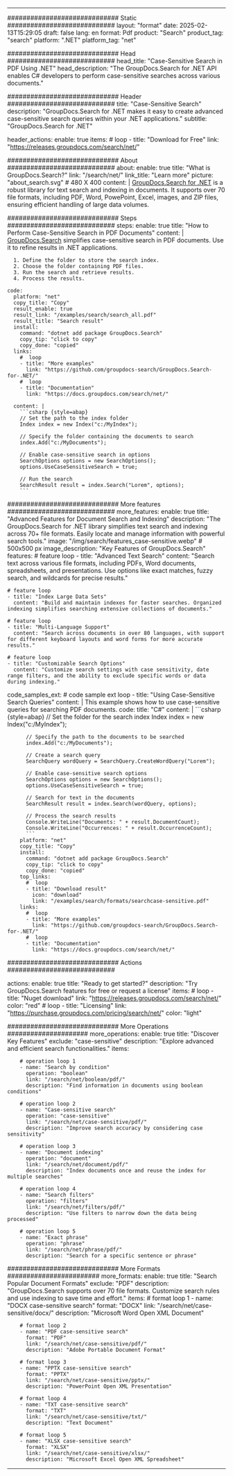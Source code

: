 
---
############################# Static ############################
layout: "format"
date:  2025-02-13T15:29:05
draft: false
lang: en
format: Pdf
product: "Search"
product_tag: "search"
platform: ".NET"
platform_tag: "net"

############################# Head ############################
head_title: "Case-Sensitive Search in PDF Using .NET"
head_description: "The GroupDocs.Search for .NET API enables C# developers to perform case-sensitive searches across various documents."

############################# Header ############################
title: "Case-Sensitive Search" 
description: "GroupDocs.Search for .NET makes it easy to create advanced case-sensitive search queries within your .NET applications."
subtitle: "GroupDocs.Search for .NET" 

header_actions:
  enable: true
  items:
    #  loop
    - title: "Download for Free"
      link: "https://releases.groupdocs.com/search/net/"
      
############################# About ############################
about:
    enable: true
    title: "What is GroupDocs.Search?"
    link: "/search/net/"
    link_title: "Learn more"
    picture: "about_search.svg" # 480 X 400
    content: |
       [GroupDocs.Search for .NET](/search/net/) is a robust library for text search and indexing in documents. It supports over 70 file formats, including PDF, Word, PowePoint, Excel, images, and ZIP files, ensuring efficient handling of large data volumes.

############################# Steps ############################
steps:
    enable: true
    title: "How to Perform Case-Sensitive Search in PDF Documents"
    content: |
      [GroupDocs.Search](/search/net/) simplifies case-sensitive search in PDF documents. Use it to refine results in .NET applications.
      
      1. Define the folder to store the search index.
      2. Choose the folder containing PDF files.
      3. Run the search and retrieve results.
      4. Process the results.
   
    code:
      platform: "net"
      copy_title: "Copy"
      result_enable: true
      result_link: "/examples/search/search_all.pdf"
      result_title: "Search result"
      install:
        command: "dotnet add package GroupDocs.Search"
        copy_tip: "click to copy"
        copy_done: "copied"
      links:
        #  loop
        - title: "More examples"
          link: "https://github.com/groupdocs-search/GroupDocs.Search-for-.NET/"
        #  loop
        - title: "Documentation"
          link: "https://docs.groupdocs.com/search/net/"
          
      content: |
        ```csharp {style=abap}
        // Set the path to the index folder
        Index index = new Index("c:/MyIndex");

        // Specify the folder containing the documents to search
        index.Add("c:/MyDocuments");

        // Enable case-sensitive search in options
        SearchOptions options = new SearchOptions();
        options.UseCaseSensitiveSearch = true;

        // Run the search
        SearchResult result = index.Search("Lorem", options);
        ```            

############################# More features ############################
more_features:
  enable: true
  title: "Advanced Features for Document Search and Indexing"
  description: "The GroupDocs.Search for .NET library simplifies text search and indexing across 70+ file formats. Easily locate and manage information with powerful search tools."
  image: "/img/search/features_case-sensitive.webp" # 500x500 px
  image_description: "Key Features of GroupDocs.Search"
  features:
    # feature loop
    - title: "Advanced Text Search"
      content: "Search text across various file formats, including PDFs, Word documents, spreadsheets, and presentations. Use options like exact matches, fuzzy search, and wildcards for precise results."

    # feature loop
    - title: "Index Large Data Sets"
      content: "Build and maintain indexes for faster searches. Organized indexing simplifies searching extensive collections of documents."

    # feature loop
    - title: "Multi-Language Support"
      content: "Search across documents in over 80 languages, with support for different keyboard layouts and word forms for more accurate results."

    # feature loop
    - title: "Customizable Search Options"
      content: "Customize search settings with case sensitivity, date range filters, and the ability to exclude specific words or data during indexing."
      
  code_samples_ext:
    # code sample ext loop
    - title: "Using Case-Sensitive Search Queries"
      content: |
        This example shows how to use case-sensitive queries for searching PDF documents.
      code:
        title: "C#"
        content: |
          ```csharp {style=abap}
          // Set the folder for the search index
          Index index = new Index("c:/MyIndex");
              
          // Specify the path to the documents to be searched
          index.Add("c:/MyDocuments");

          // Create a search query
          SearchQuery wordQuery = SearchQuery.CreateWordQuery("Lorem");

          // Enable case-sensitive search options
          SearchOptions options = new SearchOptions();
          options.UseCaseSensitiveSearch = true;

          // Search for text in the documents
          SearchResult result = index.Search(wordQuery, options);
          
          // Process the search results
          Console.WriteLine("Documents: " + result.DocumentCount);
          Console.WriteLine("Occurrences: " + result.OccurrenceCount);
          ```
        platform: "net"
        copy_title: "Copy"
        install:
          command: "dotnet add package GroupDocs.Search"
          copy_tip: "click to copy"
          copy_done: "copied"
        top_links:
          #  loop
          - title: "Download result"
            icon: "download"
            link: "/examples/search/formats/searchcase-sensitive.pdf"
        links:
          #  loop
          - title: "More examples"
            link: "https://github.com/groupdocs-search/GroupDocs.Search-for-.NET/"
          #  loop
          - title: "Documentation"
            link: "https://docs.groupdocs.com/search/net/"
            

            


############################# Actions ############################

actions:
  enable: true
  title: "Ready to get started?"
  description: "Try GroupDocs.Search features for free or request a license"
  items:
    #  loop
    - title: "Nuget download"
      link: "https://releases.groupdocs.com/search/net/"
      color: "red"
        #  loop
    - title: "Licensing"
      link: "https://purchase.groupdocs.com/pricing/search/net/"
      color: "light"


############################# More Operations #####################
more_operations:
    enable: true
    title: "Discover Key Features"
    exclude: "case-sensitive"
    description: "Explore advanced and efficient search functionalities."
    items: 
          
        # operation loop 1
        - name: "Search by condition"
          operation: "boolean"
          link: "/search/net/boolean/pdf/"
          description: "Find information in documents using boolean conditions"

        # operation loop 2
        - name: "Case-sensitive search"
          operation: "case-sensitive"
          link: "/search/net/case-sensitive/pdf/"
          description: "Improve search accuracy by considering case sensitivity"

        # operation loop 3
        - name: "Document indexing"
          operation: "document"
          link: "/search/net/document/pdf/"
          description: "Index documents once and reuse the index for multiple searches"

        # operation loop 4
        - name: "Search filters"
          operation: "filters"
          link: "/search/net/filters/pdf/"
          description: "Use filters to narrow down the data being processed"

        # operation loop 5
        - name: "Exact phrase"
          operation: "phrase"
          link: "/search/net/phrase/pdf/"
          description: "Search for a specific sentence or phrase"
          
        
          
############################# More Formats ########################
more_formats:
    enable: true
    title: "Search Popular Document Formats"
    exclude: "PDF"
    description: "GroupDocs.Search supports over 70 file formats. Customize search rules and use indexing to save time and effort."
    items: 
        # format loop 1
        - name: "DOCX case-sensitive search"
          format: "DOCX"
          link: "/search/net/case-sensitive/docx/"
          description: "Microsoft Word Open XML Document"
          
        # format loop 2
        - name: "PDF case-sensitive search"
          format: "PDF"
          link: "/search/net/case-sensitive/pdf/"
          description: "Adobe Portable Document Format"
          
        # format loop 3
        - name: "PPTX case-sensitive search"
          format: "PPTX"
          link: "/search/net/case-sensitive/pptx/"
          description: "PowerPoint Open XML Presentation"

        # format loop 4
        - name: "TXT case-sensitive search"
          format: "TXT"
          link: "/search/net/case-sensitive/txt/"
          description: "Text Document"
          
        # format loop 5
        - name: "XLSX case-sensitive search"
          format: "XLSX"
          link: "/search/net/case-sensitive/xlsx/"
          description: "Microsoft Excel Open XML Spreadsheet"
  

---